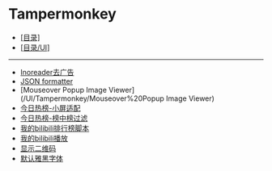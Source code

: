 # Tampermonkey
- [[目录]](/)
- [[目录/UI]](/UI/)
---
- [Inoreader去广告](/UI/Tampermonkey/Inoreader去广告)
- [JSON formatter](/UI/Tampermonkey/JSON%20formatter)
- [Mouseover Popup Image Viewer](/UI/Tampermonkey/Mouseover%20Popup Image Viewer)
- [今日热榜-小屏适配](/UI/Tampermonkey/今日热榜-小屏适配)
- [今日热榜-榜中榜过滤](/UI/Tampermonkey/今日热榜-榜中榜过滤)
- [我的bilibili排行榜脚本](/UI/Tampermonkey/我的bilibili排行榜脚本)
- [我的bilibili播放](/UI/Tampermonkey/我的bilibili播放)
- [显示二维码](/UI/Tampermonkey/显示二维码)
- [默认雅黑字体](/UI/Tampermonkey/默认雅黑字体)
